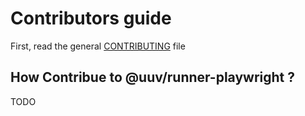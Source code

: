 # Contributors guide

First, read the general [CONTRIBUTING](../../CONTRIBUTING.md) file

## How Contribue to @uuv/runner-playwright ?
TODO